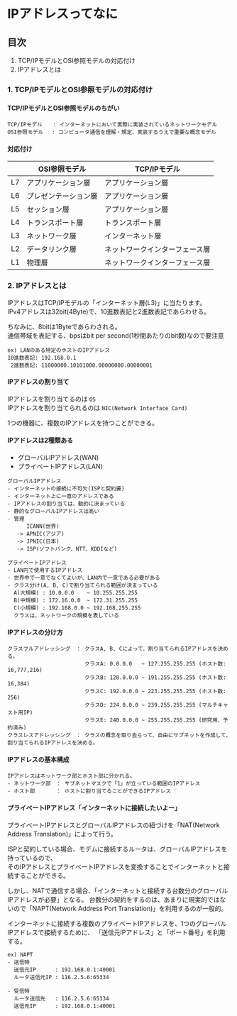 # IPアドレスってなに

## 目次
1. TCP/IPモデルとOSI参照モデルの対応付け
2. IPアドレスとは  

### 1. TCP/IPモデルとOSI参照モデルの対応付け
#### TCP/IPモデルとOSI参照モデルのちがい
```
TCP/IPモデル　　: インターネットにおいて実際に実装されているネットワークモデル 
OSI参照モデル　 : コンピュータ通信を理解・規定、実装するうえで重要な概念モデル
```  
  
#### 対応付け
|       |  OSI参照モデル  |  TCP/IPモデル  |
| ----  | ----  | ----  |
| L7      |  アプリケーション層   |  アプリケーション層   |
| L6      |  プレゼンテーション層   |  アプリケーション層   |
| L5      |  セッション層   |  アプリケーション層   |
| L4      |  トランスポート層   |  トランスポート層   |
| L3      |  ネットワーク層   |  インターネット層   |
| L2      |  データリンク層   |  ネットワークインターフェース層   |
| L1      |  物理層   |  ネットワークインターフェース層   |  
  
  
### 2. IPアドレスとは
IPアドレスはTCP/IPモデルの「インターネット層(L3)」に当たります。  
IPv4アドレスは32bit(4Byte)で、10進数表記と2進数表記であらわせる。  

ちなみに、8bitは1Byteであらわされる。  
通信帯域を表記する、bpsはbit per second(1秒間あたりのbit数)なので要注意  
```
ex) LANのある特定のホストのIPアドレス
10進数表記: 192.168.0.1
 2進数表記: 11000000.10101000.00000000.00000001
```  
#### IPアドレスの割り当て  
IPアドレスを割り当てるのは ``` OS ```  
IPアドレスを割り当てられるのは ``` NIC(Network Interface Card) ```  
  
1つの機器に、複数のIPアドレスを持つことができる。  
  
#### IPアドレスは2種類ある  
- グローバルIPアドレス(WAN)  
- プライベートIPアドレス(LAN)  

```
グローバルIPアドレス
- インターネットの接続に不可欠(ISPと契約要)
- インターネット上に一意のアドレスである
- IPアドレスの割り当ては、動的に決まっている
- 静的なグローバルIPアドレスは高い
- 管理
      ICANN(世界)
   -> APNIC(アジア)
   -> JPNIC(日本)
   -> ISP(ソフトバンク、NTT、KDDIなど)
```  
```
プライベートIPアドレス
- LAN内で使用するIPアドレス
- 世界中で一意でなくてよいが、LAN内で一意である必要がある
- クラス分け(A, B, C)で割り当てられる範囲が決まっている
  A(大規模) : 10.0.0.0    ~ 10.255.255.255
  B(中規模) : 172.16.0.0  ~ 172.31.255.255
  C(小規模) : 192.168.0.0 ~ 192.168.255.255
  クラスは、ネットワークの規模を表している
```  

#### IPアドレスの分け方
```
クラスフルアドレッシング　： クラスA, B, Cによって、割り当てられるIPアドレスを決める。
　　　　　　　　　　　　　　 クラスA: 0.0.0.0   ~ 127.255.255.255 (ホスト数: 16,777,216)
　　　　　　　　　　　　　　 クラスB: 128.0.0.0 ~ 191.255.255.255 (ホスト数: 16,384)
　　　　　　　　　　　　　　 クラスC: 192.0.0.0 ~ 223.255.255.255 (ホスト数: 256) 
　　　　　　　　　　　　　　 クラスD: 224.0.0.0 ~ 239.255.255.255 (マルチキャスト用IP)
　　　　　　　　　　　　　　 クラスE: 240.0.0.0 ~ 255.255.255.255 (研究用、予約済み)
クラスレスアドレッシング　： クラスの概念を取り去らって、自由にサブネットを作成して、割り当てられるIPアドレスを決める。
```  

#### IPアドレスの基本構成
```
IPアドレスはネットワーク部とホスト部に分かれる。
- ネットワーク部　： サブネットマスクで「1」が立っている範囲のIPアドレス
- ホスト部　　　　： ホストに割り当てることができるIPアドレス
```  
  
#### プライベートIPアドレス「インターネットに接続したいよー」
プライベートIPアドレスとグローバルIPアドレスの紐づけを「NAT(Network Address Translation)」によって行う。  
  
ISPと契約している場合、モデムに接続するルータは、グローバルIPアドレスを持っているので、  
そのIPアドレスとプライベートIPアドレスを変換することでインターネットと接続することができる。  

しかし、NATで通信する場合、「インターネットと接続する台数分のグローバルIPアドレスが必要」となる。
台数分の契約をするのは、あまりに現実的ではないので「NAPT(Network Address Port Translation)」を利用するのが一般的。  
  
インターネットに接続する複数のプライベートIPアドレスを、1つのグローバルIPアドレスで接続するために、
「送信元IPアドレス」と「ポート番号」を利用する。  

```
ex) NAPT
- 送信時
  送信元IP　　　 : 192.168.0.1:40001
  ルータ送信元IP : 116.2.5.6:65334

- 受信時
  ルータ送信先   : 116.2.5.6:65334
  送信先IP　　　 : 192.168.0.1:40001
```  
